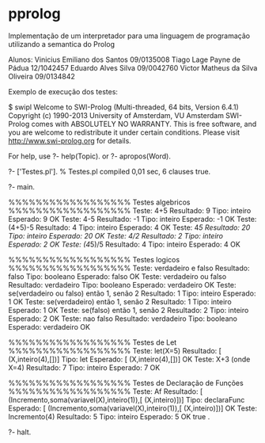 pprolog
=======

Implementação de um interpretador para uma linguagem de programação utilizando a semantica do Prolog 

Alunos: 
Vinicius Emiliano dos Santos 09/0135008
Tiago Lage Payne de Pádua 12/1042457
Eduardo Alves Silva 09/0042760
Victor Matheus da Silva Oliveira 09/0134842

Exemplo de execução dos testes:

$ swipl
Welcome to SWI-Prolog (Multi-threaded, 64 bits, Version 6.4.1)
Copyright (c) 1990-2013 University of Amsterdam, VU Amsterdam
SWI-Prolog comes with ABSOLUTELY NO WARRANTY. This is free software,
and you are welcome to redistribute it under certain conditions.
Please visit http://www.swi-prolog.org for details.

For help, use ?- help(Topic). or ?- apropos(Word).

?- ['Testes.pl'].
% Testes.pl compiled 0,01 sec, 6 clauses
true.

?- main.

%%%%%%%%%%%%%%%%%% Testes algebricos %%%%%%%%%%%%%%%%%%
Teste: 4+5 Resultado: 9 Tipo: inteiro Esperado: 9 OK
Teste: 4-5 Resultado: -1 Tipo: inteiro Esperado: -1 OK
Teste: (4+5)-5 Resultado: 4 Tipo: inteiro Esperado: 4 OK
Teste: 4*5 Resultado: 20 Tipo: inteiro Esperado: 20 OK
Teste: 4/2 Resultado: 2 Tipo: inteiro Esperado: 2 OK
Teste: (4*5)/5 Resultado: 4 Tipo: inteiro Esperado: 4 OK

%%%%%%%%%%%%%%%%%% Testes logicos %%%%%%%%%%%%%%%%%%
Teste: verdadeiro e falso Resultado: falso Tipo: booleano Esperado: falso OK
Teste: verdadeiro ou falso Resultado: verdadeiro Tipo: booleano Esperado: verdadeiro OK
Teste: se(verdadeiro ou falso) então 1, senão 2 Resultado: 1 Tipo: inteiro Esperado: 1 OK
Teste: se(verdadeiro) então 1, senão 2 Resultado: 1 Tipo: inteiro Esperado: 1 OK
Teste: se(falso) então 1, senão 2 Resultado: 2 Tipo: inteiro Esperado: 2 OK
Teste: nao falso Resultado: verdadeiro Tipo: booleano Esperado: verdadeiro OK

%%%%%%%%%%%%%%%%%% Testes de Let %%%%%%%%%%%%%%%%%%
Teste: let(X=5) Resultado: [ (X,inteiro(4),[])] Tipo: let Esperado: [ (X,inteiro(4),[])] OK
Teste: X+3 (onde X=4) Resultado: 7 Tipo: inteiro Esperado: 7 OK

%%%%%%%%%%%%%%%%%% Testes de Declaração de Funções %%%%%%%%%%%%%%%%%%
Teste: Af Resultado: [ (Incremento,soma(variavel(X),inteiro(1)),[ (X,inteiro)])] Tipo: declaraFunc Esperado: [ (Incremento,soma(variavel(X),inteiro(1)),[ (X,inteiro)])] OK
Teste: Incremento(4) Resultado: 5 Tipo: inteiro Esperado: 5 OK
true .

?- halt.
